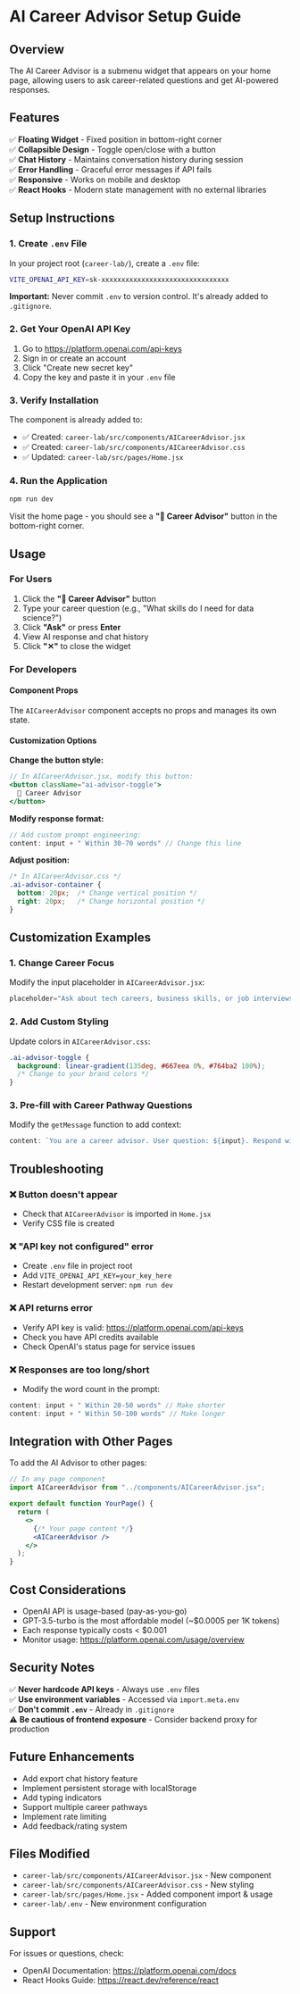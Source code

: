 # AI Career Advisor Setup Guide

## Overview
The AI Career Advisor is a submenu widget that appears on your home page, allowing users to ask career-related questions and get AI-powered responses.

## Features
✅ **Floating Widget** - Fixed position in bottom-right corner  
✅ **Collapsible Design** - Toggle open/close with a button  
✅ **Chat History** - Maintains conversation history during session  
✅ **Error Handling** - Graceful error messages if API fails  
✅ **Responsive** - Works on mobile and desktop  
✅ **React Hooks** - Modern state management with no external libraries  

## Setup Instructions

### 1. Create `.env` File
In your project root (`career-lab/`), create a `.env` file:

```bash
VITE_OPENAI_API_KEY=sk-xxxxxxxxxxxxxxxxxxxxxxxxxxxxxxxx
```

**Important:** Never commit `.env` to version control. It's already added to `.gitignore`.

### 2. Get Your OpenAI API Key
1. Go to https://platform.openai.com/api-keys
2. Sign in or create an account
3. Click "Create new secret key"
4. Copy the key and paste it in your `.env` file

### 3. Verify Installation
The component is already added to:
- ✅ Created: `career-lab/src/components/AICareerAdvisor.jsx`
- ✅ Created: `career-lab/src/components/AICareerAdvisor.css`
- ✅ Updated: `career-lab/src/pages/Home.jsx`

### 4. Run the Application
```bash
npm run dev
```

Visit the home page - you should see a **"🤖 Career Advisor"** button in the bottom-right corner.

## Usage

### For Users
1. Click the **"🤖 Career Advisor"** button
2. Type your career question (e.g., "What skills do I need for data science?")
3. Click **"Ask"** or press **Enter**
4. View AI response and chat history
5. Click **"✕"** to close the widget

### For Developers

#### Component Props
The `AICareerAdvisor` component accepts no props and manages its own state.

#### Customization Options

**Change the button style:**
```jsx
// In AICareerAdvisor.jsx, modify this button:
<button className="ai-advisor-toggle">
  🤖 Career Advisor
</button>
```

**Modify response format:**
```jsx
// Add custom prompt engineering:
content: input + " Within 30-70 words" // Change this line
```

**Adjust position:**
```css
/* In AICareerAdvisor.css */
.ai-advisor-container {
  bottom: 20px;  /* Change vertical position */
  right: 20px;   /* Change horizontal position */
}
```

## Customization Examples

### 1. Change Career Focus
Modify the input placeholder in `AICareerAdvisor.jsx`:
```jsx
placeholder="Ask about tech careers, business skills, or job interviews..."
```

### 2. Add Custom Styling
Update colors in `AICareerAdvisor.css`:
```css
.ai-advisor-toggle {
  background: linear-gradient(135deg, #667eea 0%, #764ba2 100%);
  /* Change to your brand colors */
}
```

### 3. Pre-fill with Career Pathway Questions
Modify the `getMessage` function to add context:
```jsx
content: `You are a career advisor. User question: ${input}. Respond within 30-70 words.`
```

## Troubleshooting

### ❌ Button doesn't appear
- Check that `AICareerAdvisor` is imported in `Home.jsx`
- Verify CSS file is created

### ❌ "API key not configured" error
- Create `.env` file in project root
- Add `VITE_OPENAI_API_KEY=your_key_here`
- Restart development server: `npm run dev`

### ❌ API returns error
- Verify API key is valid: https://platform.openai.com/api-keys
- Check you have API credits available
- Check OpenAI's status page for service issues

### ❌ Responses are too long/short
- Modify the word count in the prompt:
```jsx
content: input + " Within 20-50 words" // Make shorter
content: input + " Within 50-100 words" // Make longer
```

## Integration with Other Pages
To add the AI Advisor to other pages:

```jsx
// In any page component
import AICareerAdvisor from "../components/AICareerAdvisor.jsx";

export default function YourPage() {
  return (
    <>
      {/* Your page content */}
      <AICareerAdvisor />
    </>
  );
}
```

## Cost Considerations
- OpenAI API is usage-based (pay-as-you-go)
- GPT-3.5-turbo is the most affordable model (~$0.0005 per 1K tokens)
- Each response typically costs < $0.001
- Monitor usage: https://platform.openai.com/usage/overview

## Security Notes
✅ **Never hardcode API keys** - Always use `.env` files  
✅ **Use environment variables** - Accessed via `import.meta.env`  
✅ **Don't commit `.env`** - Already in `.gitignore`  
⚠️ **Be cautious of frontend exposure** - Consider backend proxy for production  

## Future Enhancements
- Add export chat history feature
- Implement persistent storage with localStorage
- Add typing indicators
- Support multiple career pathways
- Implement rate limiting
- Add feedback/rating system

## Files Modified
- `career-lab/src/components/AICareerAdvisor.jsx` - New component
- `career-lab/src/components/AICareerAdvisor.css` - New styling
- `career-lab/src/pages/Home.jsx` - Added component import & usage
- `career-lab/.env` - New environment configuration

## Support
For issues or questions, check:
- OpenAI Documentation: https://platform.openai.com/docs
- React Hooks Guide: https://react.dev/reference/react